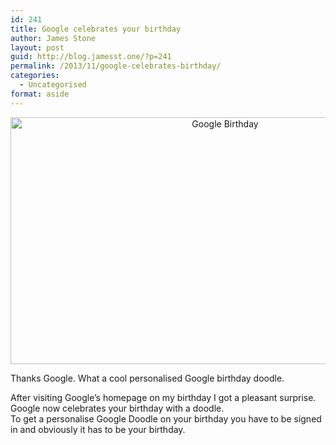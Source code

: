 ```yaml
---
id: 241
title: Google celebrates your birthday
author: James Stone
layout: post
guid: http://blog.jamesst.one/?p=241
permalink: /2013/11/google-celebrates-birthday/
categories:
  - Uncategorised
format: aside
---
```

<p style="text-align: center;">
  <img class="size-full wp-image-245 aligncenter" alt="Google Birthday" src="/wp-content/uploads/2013/11/Screenshot-2013-11-07-09.42.46.png" width="671" height="395" />
</p>

Thanks Google. What a cool personalised Google birthday doodle.

After visiting Google&#8217;s homepage on my birthday I got a pleasant surprise. Google now celebrates your birthday with a doodle.  
To get a personalise Google Doodle on your birthday you have to be signed in and obviously it has to be your birthday.
